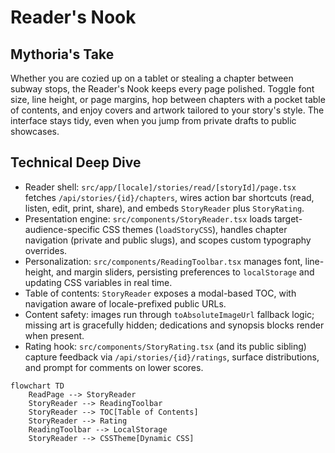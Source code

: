 # Reader's Nook

## Mythoria's Take
Whether you are cozied up on a tablet or stealing a chapter between subway stops, the Reader's Nook keeps every page polished. Toggle font size, line height, or page margins, hop between chapters with a pocket table of contents, and enjoy covers and artwork tailored to your story's style. The interface stays tidy, even when you jump from private drafts to public showcases.

## Technical Deep Dive
- Reader shell: `src/app/[locale]/stories/read/[storyId]/page.tsx` fetches `/api/stories/{id}/chapters`, wires action bar shortcuts (read, listen, edit, print, share), and embeds `StoryReader` plus `StoryRating`.
- Presentation engine: `src/components/StoryReader.tsx` loads target-audience-specific CSS themes (`loadStoryCSS`), handles chapter navigation (private and public slugs), and scopes custom typography overrides.
- Personalization: `src/components/ReadingToolbar.tsx` manages font, line-height, and margin sliders, persisting preferences to `localStorage` and updating CSS variables in real time.
- Table of contents: `StoryReader` exposes a modal-based TOC, with navigation aware of locale-prefixed public URLs.
- Content safety: images run through `toAbsoluteImageUrl` fallback logic; missing art is gracefully hidden; dedications and synopsis blocks render when present.
- Rating hook: `src/components/StoryRating.tsx` (and its public sibling) capture feedback via `/api/stories/{id}/ratings`, surface distributions, and prompt for comments on lower scores.

```mermaid
flowchart TD
    ReadPage --> StoryReader
    StoryReader --> ReadingToolbar
    StoryReader --> TOC[Table of Contents]
    StoryReader --> Rating
    ReadingToolbar --> LocalStorage
    StoryReader --> CSSTheme[Dynamic CSS]
```
